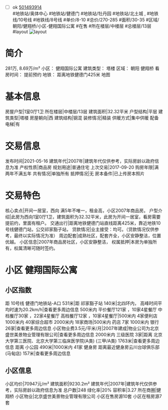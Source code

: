 - [ ] ok [501493914](https://bj.5i5j.com/ershoufang/501493914.html)  
 #地铁站/奥体中心 #地铁站/健德门 #地铁站/牡丹园 #地铁站/北土城 ,  #地铁线/10号线 #地铁线/8号线
#单价/8-10 #总价/270-285 #面积/30-35   #区域/朝阳/健翔桥/小区-健翔国际公寓 #在售 #所在楼层/中楼层 #总楼层/13层 #layout 
![layout](http://image2a.5i5j.com/bdir/layout/0d7ebef8c498438485035d65414eb612.jpg_P5.jpg) 
# 简介 
 281万,  8.69万/m² 
小区： 健翔国际公寓
建筑类型： 塔楼
区域： 朝阳 健翔桥
看房时间： 提前预约
地铁： 距离地铁健德门425米 地图
# 基本信息 
 房屋户型|1室0厅1卫
所在楼层|中楼层/13层
建筑面积|32.32平米
户型结构|平层
建筑类型|塔楼
房屋朝向|西
建筑结构|钢混
装修情况|精装
供暖方式|集中供暖
配备电梯|有
# 交易信息 
 发布时间|2021-05-16
建筑年代|2007年|建筑年代仅供参考，实际房龄以政府信息为准
产权性质|商品房
规划用途|普通住宅
上次交易|2017-09-20
购房年限|满两年不满五年
共有情况|单独所有
抵押情况|无
房本备件|已上传房本照片
# 交易特色 
 核心卖点|开间一居室，西向 满5年不唯一，租金高，小区2007年商品房。
户型介绍|此房为西向1室0厅1卫，建筑面积为32.32平米，此房为开间一居室，看房需要提前约，里面有租户。
交通出行|距离地铁健德门站直线距离425米，靠近地铁10号线健德门站，公交祁家豁子站，
贷款情况|业主接受：均可。（贷款情况仅供参考，最终以实际情况为准）
周边配套|成熟社区，配套齐全，小区安静整洁，位置优越。
小区信息|2007年商品房社区，小区安静整洁，
权属抵押|本房为单独所有，权属清晰可随时签约。
# 小区 健翔国际公寓
## 小区指数 
 距 10号线 健德门地铁站-A口 531米|距 祁家豁子站 140米|北四环内， 高峰时间平均时速为20.2km/h|查看更多周边信息
500米内 平价餐厅121家 ，10家4星餐厅
中档餐厅30家 ，22家4星餐厅
高档餐厅12家 ，10家4星餐厅|500米内 4家便利店
1000米内 40家综合超市
2000米内 18家商场|500米内 药店 7家
1000米内 银行 26家|查看更多周边信息
小区物业费3.5元/平米/月|2007年建成|物业公司为北京盛世美景物业管理有限公司|查看更多周边信息
2000米内 三级医院 3家|距离 北京大学第三医院、北京大学第三临床医学院(A类) (三甲/A类) 1763米|查看更多周边信息
距离 小公园 490米|1000米内 41家 健身房
距离最近健身房云川台球俱乐部(马甸店) 157米|查看更多周边信息
## 小区信息 
 小区均价|70947元/m²
建筑面积|9230.2m²
建筑年代|2007年|建筑年代仅供参考，实际房龄以政府信息为准
总户数|248
绿化率|20%
容积率|3.27
所在商圈|健翔桥
小区物业|北京盛世美景物业管理有限公司
小区在售房源10套
小区在租房源7套
